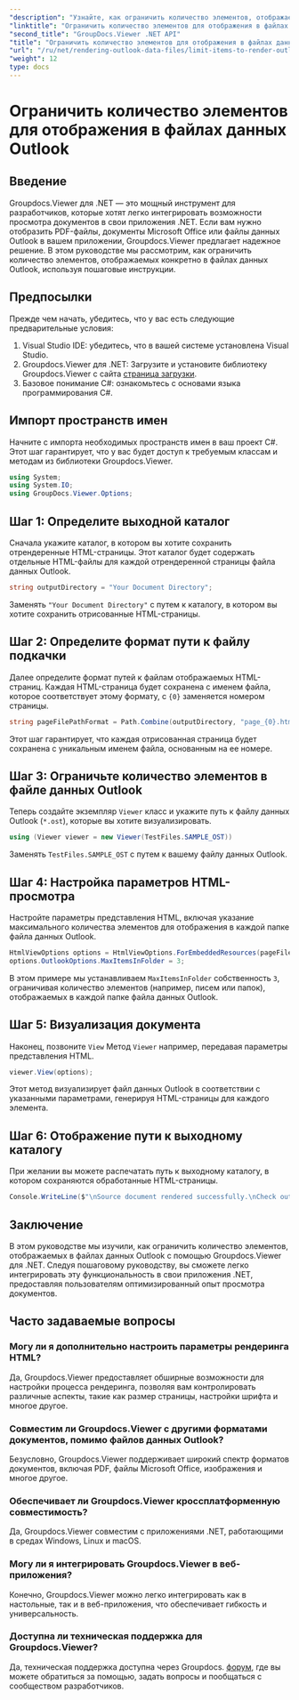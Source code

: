 ```yaml
---
"description": "Узнайте, как ограничить количество элементов, отображаемых в файлах данных Outlook с помощью Groupdocs.Viewer для .NET. Следуйте нашим пошаговым инструкциям для бесшовной интеграции."
"linktitle": "Ограничить количество элементов для отображения в файлах данных Outlook"
"second_title": "GroupDocs.Viewer .NET API"
"title": "Ограничить количество элементов для отображения в файлах данных Outlook"
"url": "/ru/net/rendering-outlook-data-files/limit-items-to-render-outlook-data-files/"
"weight": 12
type: docs
---
```

# Ограничить количество элементов для отображения в файлах данных Outlook

## Введение
Groupdocs.Viewer для .NET — это мощный инструмент для разработчиков, которые хотят легко интегрировать возможности просмотра документов в свои приложения .NET. Если вам нужно отобразить PDF-файлы, документы Microsoft Office или файлы данных Outlook в вашем приложении, Groupdocs.Viewer предлагает надежное решение. В этом руководстве мы рассмотрим, как ограничить количество элементов, отображаемых конкретно в файлах данных Outlook, используя пошаговые инструкции.
## Предпосылки
Прежде чем начать, убедитесь, что у вас есть следующие предварительные условия:
1. Visual Studio IDE: убедитесь, что в вашей системе установлена Visual Studio.
2. Groupdocs.Viewer для .NET: Загрузите и установите библиотеку Groupdocs.Viewer с сайта [страница загрузки](https://releases.groupdocs.com/viewer/net/).
3. Базовое понимание C#: ознакомьтесь с основами языка программирования C#.

## Импорт пространств имен
Начните с импорта необходимых пространств имен в ваш проект C#. Этот шаг гарантирует, что у вас будет доступ к требуемым классам и методам из библиотеки Groupdocs.Viewer.
```csharp
using System;
using System.IO;
using GroupDocs.Viewer.Options;
```
## Шаг 1: Определите выходной каталог
Сначала укажите каталог, в котором вы хотите сохранить отрендеренные HTML-страницы. Этот каталог будет содержать отдельные HTML-файлы для каждой отрендеренной страницы файла данных Outlook.
```csharp
string outputDirectory = "Your Document Directory";
```
Заменять `"Your Document Directory"` с путем к каталогу, в котором вы хотите сохранить отрисованные HTML-страницы.
## Шаг 2: Определите формат пути к файлу подкачки
Далее определите формат путей к файлам отображаемых HTML-страниц. Каждая HTML-страница будет сохранена с именем файла, которое соответствует этому формату, с `{0}` заменяется номером страницы.
```csharp
string pageFilePathFormat = Path.Combine(outputDirectory, "page_{0}.html");
```
Этот шаг гарантирует, что каждая отрисованная страница будет сохранена с уникальным именем файла, основанным на ее номере.
## Шаг 3: Ограничьте количество элементов в файле данных Outlook
Теперь создайте экземпляр `Viewer` класс и укажите путь к файлу данных Outlook (`*.ost`), которые вы хотите визуализировать.
```csharp
using (Viewer viewer = new Viewer(TestFiles.SAMPLE_OST))
```
Заменять `TestFiles.SAMPLE_OST` с путем к вашему файлу данных Outlook.
## Шаг 4: Настройка параметров HTML-просмотра
Настройте параметры представления HTML, включая указание максимального количества элементов для отображения в каждой папке файла данных Outlook.
```csharp
HtmlViewOptions options = HtmlViewOptions.ForEmbeddedResources(pageFilePathFormat);
options.OutlookOptions.MaxItemsInFolder = 3;
```
В этом примере мы устанавливаем `MaxItemsInFolder` собственность `3`, ограничивая количество элементов (например, писем или папок), отображаемых в каждой папке файла данных Outlook.
## Шаг 5: Визуализация документа
Наконец, позвоните `View` Метод `Viewer` например, передавая параметры представления HTML.
```csharp
viewer.View(options);
```
Этот метод визуализирует файл данных Outlook в соответствии с указанными параметрами, генерируя HTML-страницы для каждого элемента.
## Шаг 6: Отображение пути к выходному каталогу
При желании вы можете распечатать путь к выходному каталогу, в котором сохраняются обработанные HTML-страницы.
```csharp
Console.WriteLine($"\nSource document rendered successfully.\nCheck output in {outputDirectory}.");
```

## Заключение
В этом руководстве мы изучили, как ограничить количество элементов, отображаемых в файлах данных Outlook с помощью Groupdocs.Viewer для .NET. Следуя пошаговому руководству, вы сможете легко интегрировать эту функциональность в свои приложения .NET, предоставляя пользователям оптимизированный опыт просмотра документов.
## Часто задаваемые вопросы
### Могу ли я дополнительно настроить параметры рендеринга HTML?
Да, Groupdocs.Viewer предоставляет обширные возможности для настройки процесса рендеринга, позволяя вам контролировать различные аспекты, такие как размер страницы, настройки шрифта и многое другое.
### Совместим ли Groupdocs.Viewer с другими форматами документов, помимо файлов данных Outlook?
Безусловно, Groupdocs.Viewer поддерживает широкий спектр форматов документов, включая PDF, файлы Microsoft Office, изображения и многое другое.
### Обеспечивает ли Groupdocs.Viewer кроссплатформенную совместимость?
Да, Groupdocs.Viewer совместим с приложениями .NET, работающими в средах Windows, Linux и macOS.
### Могу ли я интегрировать Groupdocs.Viewer в веб-приложения?
Конечно, Groupdocs.Viewer можно легко интегрировать как в настольные, так и в веб-приложения, что обеспечивает гибкость и универсальность.
### Доступна ли техническая поддержка для Groupdocs.Viewer?
Да, техническая поддержка доступна через Groupdocs. [форум](https://forum.groupdocs.com/c/viewer/9), где вы можете обратиться за помощью, задать вопросы и пообщаться с сообществом разработчиков.